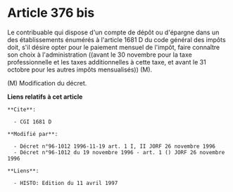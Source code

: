 # Article 376 bis

Le contribuable qui dispose d'un compte de dépôt ou d'épargne dans un des établissements énumérés à l'article 1681 D du code
général des impôts doit, s'il désire opter pour le paiement mensuel de l'impôt, faire connaître son choix à l'administration
((avant le 30 novembre pour la taxe professionnelle et les taxes additionnelles à cette taxe, et avant le 31 octobre pour les
autres impôts mensualisés)) (M).

(M) Modification du décret.

**Liens relatifs à cet article**

	**Cite**:

	  - CGI 1681 D

	**Modifié par**:

	  - Décret n°96-1012 1996-11-19 art. 1 I, II JORF 26 novembre 1996
	  - Décret n°96-1012 du 19 novembre 1996 - art. 1 () JORF 26 novembre 1996

	**Liens**:

	  - HISTO: Edition du 11 avril 1997
